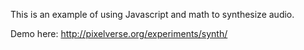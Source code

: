 This is an example of using Javascript and math to synthesize audio.

Demo here: http://pixelverse.org/experiments/synth/
